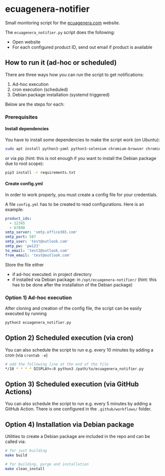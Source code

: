 # ecuagenera-notifier

Small monitoring script for the [ecuagenera.com](https://www.ecuagenera.com/) website.

The `ecuagenera_notifier.py` script does the following:

* Open website
* For each configured product ID, send out email if product is available

## How to run it  (ad-hoc or scheduled)

There are three ways how you can run the script to get notifications:

1) Ad-hoc execution
2) cron execution (scheduled)
3) Debian package installation (systemd triggered)

Below are the steps for each:

### Prerequisites

#### Install dependencies

You have to install some dependencies to make the script work (on Ubuntu):

```bash
sudo apt install python3-yaml python3-selenium chromium-browser chromium-chromedriver
```

or via pip (hint: this is not enough if you want to install the Debian package due to root scope):

```bash
pip3 install -r requirements.txt
```

#### Create config.yml

In order to work properly, you must create a config file for your credentials.

A file `config.yml` has to be created to read configurations. Here is an example:

```yml
product_ids:
  - 12345
  - 67890
smtp_server: 'smtp.office365.com'
smtp_port: 587
smtp_user: 'test@outlook.com'
smtp_pw: 'pw123'
to_email: 'test2@outlook.com'
from_email: 'test@outlook.com'
```

Store the file either

* if ad-hoc executed: in project directory
* if installed via Debian package: in `/opt/ecuagenera-notifier/` (hint: this has to be done after the installation of the Debian package)

### Option 1) Ad-hoc execution

After cloning and creation of the config file, the script can be easily executed by running

```bash
python3 ecuagenera_notifier.py
```

## Option 2) Scheduled execution (via cron)

You can also schedule the script to run e.g. every 10 minutes by adding a cron (via `crontab -e`)

```bash
# add the following line at the end of the file
*/10 * * * * DISPLAY=:0 python3 /path/to/ecuagenera_notifier.py
```

## Option 3) Scheduled execution (via GitHub Actions)

You can also schedule the script to run e.g. every 5 minutes by adding a GitHub Action. There is one configured in the `.github/workflows/` folder.

## Option 4) Installation via Debian package

Utilities to create a Debian package are included in the repo and can be called via:

```bash
# for just building
make build

# for building, purge and installation
make clean_install
```

